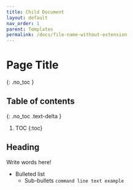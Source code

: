 ```yaml
---
title: Child Document
layout: default
nav_order: 1
parent: Templates
permalink: /docs/file-name-without-extension
---
```



# Page Title
{: .no_toc }

## Table of contents
{: .no_toc .text-delta }

1. TOC
{:toc}

## Heading
Write words here!
* Bulleted list
  * Sub-bullets
  ```command line text example```